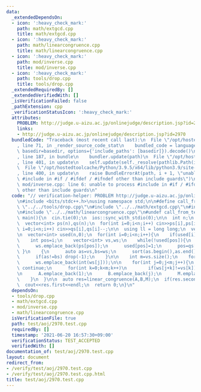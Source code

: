 ```yaml
---
data:
  _extendedDependsOn:
  - icon: ':heavy_check_mark:'
    path: math/extgcd.cpp
    title: math/extgcd.cpp
  - icon: ':heavy_check_mark:'
    path: math/linearcongruence.cpp
    title: math/linearcongruence.cpp
  - icon: ':heavy_check_mark:'
    path: mod/inverse.cpp
    title: mod/inverse.cpp
  - icon: ':heavy_check_mark:'
    path: tools/drop.cpp
    title: tools/drop.cpp
  _extendedRequiredBy: []
  _extendedVerifiedWith: []
  _isVerificationFailed: false
  _pathExtension: cpp
  _verificationStatusIcon: ':heavy_check_mark:'
  attributes:
    PROBLEM: http://judge.u-aizu.ac.jp/onlinejudge/description.jsp?id=2970
    links:
    - http://judge.u-aizu.ac.jp/onlinejudge/description.jsp?id=2970
  bundledCode: "Traceback (most recent call last):\n  File \"/opt/hostedtoolcache/Python/3.9.5/x64/lib/python3.9/site-packages/onlinejudge_verify/documentation/build.py\"\
    , line 71, in _render_source_code_stat\n    bundled_code = language.bundle(stat.path,\
    \ basedir=basedir, options={'include_paths': [basedir]}).decode()\n  File \"/opt/hostedtoolcache/Python/3.9.5/x64/lib/python3.9/site-packages/onlinejudge_verify/languages/cplusplus.py\"\
    , line 187, in bundle\n    bundler.update(path)\n  File \"/opt/hostedtoolcache/Python/3.9.5/x64/lib/python3.9/site-packages/onlinejudge_verify/languages/cplusplus_bundle.py\"\
    , line 401, in update\n    self.update(self._resolve(pathlib.Path(included), included_from=path))\n\
    \  File \"/opt/hostedtoolcache/Python/3.9.5/x64/lib/python3.9/site-packages/onlinejudge_verify/languages/cplusplus_bundle.py\"\
    , line 400, in update\n    raise BundleErrorAt(path, i + 1, \"unable to process\
    \ #include in #if / #ifdef / #ifndef other than include guards\")\nonlinejudge_verify.languages.cplusplus_bundle.BundleErrorAt:\
    \ mod/inverse.cpp: line 6: unable to process #include in #if / #ifdef / #ifndef\
    \ other than include guards\n"
  code: "// verification-helper: PROBLEM http://judge.u-aizu.ac.jp/onlinejudge/description.jsp?id=2970\n\
    \n#include <bits/stdc++.h>\nusing namespace std;\n\n#define call_from_test\n#include\
    \ \"../../tools/drop.cpp\"\n#include \"../../math/extgcd.cpp\"\n#include \"../../mod/inverse.cpp\"\
    \n#include \"../../math/linearcongruence.cpp\"\n#undef call_from_test\n\nsigned\
    \ main(){\n  cin.tie(0);\n  ios::sync_with_stdio(0);\n\n  int n;\n  cin>>n;\n\
    \  vector<int> ps(n),qs(n);\n  for(int i=0;i<n;i++) cin>>ps[i],ps[i]--;\n  for(int\
    \ i=0;i<n;i++) cin>>qs[i],qs[i]--;\n\n  using ll = long long;\n  vector<ll> A,B,M;\n\
    \n  vector<int> used(n,0);\n  for(int i=0;i<n;i++){\n    if(used[i]) continue;\n\
    \    int pos=i;\n    vector<int> vs,ws;\n    while(!used[pos]){\n      vs.emplace_back(pos);\n\
    \      ws.emplace_back(ps[pos]);\n      used[pos]=1;\n      pos=qs[pos];\n   \
    \ }\n    {\n      auto as=vs,bs=ws;\n      sort(as.begin(),as.end());\n      sort(bs.begin(),bs.end());\n\
    \      if(as!=bs) drop(-1);\n    }\n\n    int m=vs.size();\n    for(int j=0;j<m;j++)\n\
    \      ws.emplace_back(int(ws[j]));\n\n    for(int j=0;j<m;j++){\n      if(ws[j]!=vs[0])\
    \ continue;\n      for(int k=0;k<m;k++)\n        if(ws[j+k]!=vs[k]) drop(-1);\n\
    \n      A.emplace_back(1);\n      B.emplace_back(j);\n      M.emplace_back(m);\n\
    \    }\n  }\n\n  auto res=linear_congruence(A,B,M);\n  if(res.second<0) drop(-1);\n\
    \  cout<<res.first<<endl;\n  return 0;\n}\n"
  dependsOn:
  - tools/drop.cpp
  - math/extgcd.cpp
  - mod/inverse.cpp
  - math/linearcongruence.cpp
  isVerificationFile: true
  path: test/aoj/2970.test.cpp
  requiredBy: []
  timestamp: '2021-06-20 16:57:30+09:00'
  verificationStatus: TEST_ACCEPTED
  verifiedWith: []
documentation_of: test/aoj/2970.test.cpp
layout: document
redirect_from:
- /verify/test/aoj/2970.test.cpp
- /verify/test/aoj/2970.test.cpp.html
title: test/aoj/2970.test.cpp
---
```

